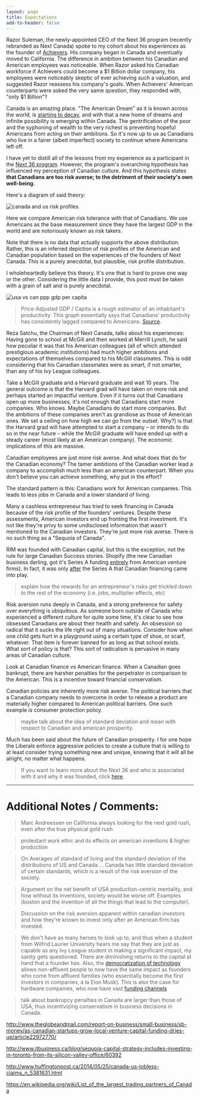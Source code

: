 ```yaml
---
layout: page
title: Expectations
add-to-header: false
---
```


Razor Suleman, the newly-appointed CEO of the Next 36 program (recently rebranded as Next Canada) spoke to my cohort about his experiences as the founder of [Achievers](http://www.achievers.com/). His company began in Canada and eventually moved to California. The difference in ambition between his Canadian and American employees was noticeable. When Razor asked his Canadian workforce if Achievers could become a $1 Billion dollar company, his employees were noticeably skeptic of ever achieving such a valuation, and suggested Razor reassess his company's goals. When Achievers' American counterparts were asked the very same question, they responded with, "only $1 Billion"?

Canada is an amazing place. "The American Dream" as it is known across the world, is [starting to decay](https://en.wikipedia.org/wiki/Wealth_inequality_in_the_United_States#Statistics), and with that a new home of dreams and infinite possibility is emerging within Canada. The gentrification of the poor and the syphoning of wealth to the very richest is preventing hopeful Americans from acting on their ambitions. So it's now up to us as Canadians who live in a fairer (albeit imperfect) society to continue where Americans left off.

I have yet to distill all of the lessons from my experience as a participant in the [Next 36 program](https://www.nextcanada.com/next-36). However, the program's overarching hypothesis has influenced my perception of Canadian culture. And this hypothesis states **that Canadians are too risk averse; to the detriment of their society's own well-being**.

Here's a diagram of said theory:

<img src="/downloads/risk.jpg" alt="canada and us risk profiles" class="portrait-img">

Here we compare American risk tolerance with that of Canadians. We use Americans as the base measurement since they have the largest GDP in the world and are notoriously known as risk takers. 

Note that there is no data that actually supports the above distribution. Rather, this is an inferred depiction of risk profiles of the American and Canadian population based on the experiences of the founders of Next Canada. This is a purely anecdotal, but plausible, risk profile distribution.

I wholeheartedly believe this theory. It's one that is hard to prove one way or the other. Considering the little data I provide, this post must be taken with a grain of salt and is purely anecdotal.


![usa vs can ppp gdp per capita](/downloads/USvCAN.png)

> Price-Adjusted GDP / Capita is a rough estimator of an inhabitant's productivity. This graph essentially says that Canadians' productivity has consistently lagged compared to Americans. [Source](https://www.google.ca/publicdata/explore?ds=d5bncppjof8f9_&ctype=l&strail=false&bcs=d&nselm=h&met_y=ny_gdp_pcap_pp_kd&scale_y=lin&ind_y=false&rdim=region&idim=country:USA:CAN&ifdim=region&tstart=-291240000000&tend=1444363200000&hl=en&dl=en&ind=false&xMax=-44.24347675000001&xMin=-126.86066425000001&yMax=28.734950157032536&yMin=58.382158068545984&mapType=t&icfg&iconSize=0.5).


Reza Satchu, the Chairman of Next Canada, talks about his experiences: Having gone to school at McGill and then worked at Merrill Lynch, he said how peculiar it was that his American colleagues (all of which attended prestigious academic institutions) had much higher ambitions and expectations of themselves compared to his McGill classmates. This is odd considering that his Canadian classmates were as smart, if not smarter, than any of his Ivy League colleagues.

Take a McGill graduate and a Harvard graduate and wait 10 years. The general outcome is that the Harvard grad will have taken on more risk and perhaps started an impactful venture. Even if it turns out that Canadians open up more businesses, it's not enough that Canadians start more companies. Who knows. Maybe Canadians do start more companies. But the ambitions of these companies aren't as grandiose as those of American ones. We set a ceiling on how high we can go from the outset. Why?) is that the Harvard grad will have attempted to start a company – or intends to do so in the near future – while the McGill graduate will have ended up with a steady career (most likely at an American company). The economic implications of this are massive.

Canadian employees are just more risk averse. And what does that do for the Canadian economy? The tamer ambitions of the Canadian worker lead a company to accomplish much less than an american counterpart. When you don't believe you can achieve something, why put in the effort?

The standard pattern is this: Canadians work for American companies. This leads to less jobs in Canada and a lower standard of living. 

Many a cashless entrepreneur has tried to seek financing in Canada because of the risk profile of the founders' ventures. Despite these assessments, American investors end up fronting the first investment. It's not like they're privy to some undisclosed information that wasn't mentioned to the Canadian investors. They're just more risk averse. There is no such thing as a "Sequoia of Canada". 

RIM was founded with Canadian capital, but this is the exception, not the rule for large Canadian Success stories. Shopify (the new Canadian business darling, got it's Series A funding [entirely](https://techvibes.com/2015/09/04/a-brief-history-of-shopify-2015-09-04) from American venture firms). In fact, it was only [after](http://www.theglobeandmail.com/report-on-business/small-business/sb-money/a-rare-startup-success-story-shopify-hits-1-billion-milestone/article15892998/) the Series A that Canadian financing came into play. 

> explain how the rewards for an entrepreneur's risks get trickled down to the rest of the economy (i.e. jobs, multiplier effects, etc)

Risk aversion runs deeply in Canada, and a strong preference for safety over everything is ubiquitous. As someone born outside of Canada who experienced a different culture for quite some time, it's clear to see how obsessed Canadians are about their health and safety. An obsession so radical that it sucks the life right out of many situations. Consider how when one child gets hurt in a playground using a certain type of shoe, or scarf, whatever. That item is forever banned for as long as that school exists. What sort of policy is that? This sort of radicalism is pervasive in many areas of Canadian culture.

Look at Canadian finance vs American finance. When a Canadian goes bankrupt, there are harsher penalties for the perpetrator in comparison to the American. This is a incentive toward financial conservatism.

Canadian policies are inherently more risk averse. The political barriers that a Canadian company needs to overcome in order to release a product are materially higher compared to American political barriers. One such example is consumer protection policy.   

> maybe talk about the idea of standard deviation and mean with respect to Canadian and american prosperity. 

Much has been said about the future of Canadian prosperity. I for one hope the Liberals enforce aggressive policies to create a culture that is willing to at least consider trying something new and unique, knowing that it will all be alright, no matter what happens.  

> If you want to learn more about the Next 36 and who is associated with it and why it was founded, click [here](https://www.nextcanada.com/about).


--- 

# Additional Notes / Comments:
> Marc Andreessen on California always looking for the next gold rush, even after the true physical gold rush

> protestant work ethic and its effects on american inventions & higher production

> On Averages of standard of living and the standard deviation of the distributions of US and Canada ... Canada has little standard deviation of certain standards, which is a result of the risk aversion of the society.
 
> Argument on the net benefit of USA production-centric mentality, and how without its inventions, society would be worse off. Examples (boston and the invention of all the things that lead to the computer). 

> Discussion on the risk aversion apparent within canadian investors and how they're known to invest only after an American firm has invested. 

> We don't have as many heroes to look up to, and thus when a student from Wilfrid Laurier University hears me say that they are just as capable as any Ivy League student in making a significant impact, my sanity gets questioned. There are diminishing returns to the capital at hand that a founder has. Also, the [democratization of technology](https://stratechery.com/2015/venture-capital-and-the-internets-impact/) allows non-affluent people to now have the same impact as founders who come from affluent families (who essentially become the first investors in companies, a la Elon Musk). This is also the case for hardware companies, who now have vast [funding channels](https://hax.co/) 

> talk about bankrupcy penalties in Canada are larger than those of USA, thus incentivizing conservatism in business decisions in Canada. 


http://www.theglobeandmail.com/report-on-business/small-business/sb-money/as-canadian-startups-grow-local-venture-capital-funding-dries-up/article22972770/

http://www.itbusiness.ca/blog/sequoia-capital-strategy-includes-investing-in-toronto-from-its-silicon-valley-office/60392

http://www.huffingtonpost.ca/2014/05/25/canada-us-jobless-claims_n_5381631.html

https://en.wikipedia.org/wiki/List_of_the_largest_trading_partners_of_Canada

